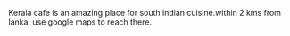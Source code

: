 Kerala cafe is an amazing place for south indian cuisine.within 2 kms from lanka. use  google maps to reach there.
